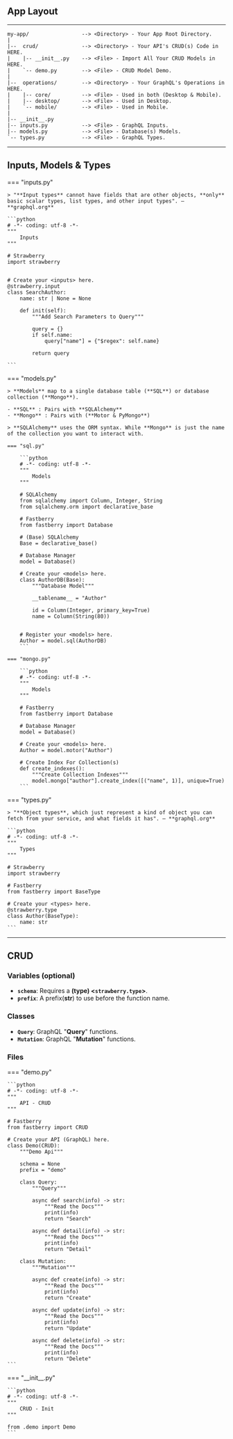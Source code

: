 ## App Layout

---

```text
my-app/                 --> <Directory> - Your App Root Directory.
|
|--  crud/              --> <Directory> - Your API's CRUD(s) Code in HERE.
|    |-- __init__.py    --> <File> - Import All Your CRUD Models in HERE.
|    `-- demo.py        --> <File> - CRUD Model Demo.
|
|--  operations/        --> <Directory> - Your GraphQL's Operations in HERE.
|    |-- core/          --> <File> - Used in both (Desktop & Mobile).
|    |-- desktop/       --> <File> - Used in Desktop.
|    `-- mobile/        --> <File> - Used in Mobile.
|
|-- __init__.py
|-- inputs.py           --> <File> - GraphQL Inputs.
|-- models.py           --> <File> - Database(s) Models.
`-- types.py            --> <File> - GraphQL Types.
```

---

## Inputs, Models & Types

=== "inputs.py"

    > "**Input types** cannot have fields that are other objects, **only** basic scalar types, list types, and other input types". — **graphql.org**

    ```python
    # -*- coding: utf-8 -*-
    """
        Inputs
    """

    # Strawberry
    import strawberry


    # Create your <inputs> here.
    @strawberry.input
    class SearchAuthor:
        name: str | None = None

        def init(self):
            """Add Search Parameters to Query"""

            query = {}
            if self.name:
                query["name"] = {"$regex": self.name}

            return query

    ```

=== "models.py"

    > **Models** map to a single database table (**SQL**) or database collection (**Mongo**).

    - **SQL** : Pairs with **SQLAlchemy**
    - **Mongo** : Pairs with (**Motor & PyMongo**)

    > **SQLAlchemy** uses the ORM syntax. While **Mongo** is just the name of the collection you want to interact with.

    === "sql.py"

        ```python
        # -*- coding: utf-8 -*-
        """
            Models
        """

        # SQLAlchemy
        from sqlalchemy import Column, Integer, String
        from sqlalchemy.orm import declarative_base

        # Fastberry
        from fastberry import Database

        # (Base) SQLAlchemy
        Base = declarative_base()

        # Database Manager
        model = Database()

        # Create your <models> here.
        class AuthorDB(Base):
            """Database Model"""

            __tablename__ = "Author"

            id = Column(Integer, primary_key=True)
            name = Column(String(80))


        # Register your <models> here.
        Author = model.sql(AuthorDB)
        ```

    === "mongo.py"

        ```python
        # -*- coding: utf-8 -*-
        """
            Models
        """

        # Fastberry
        from fastberry import Database

        # Database Manager
        model = Database()

        # Create your <models> here.
        Author = model.motor("Author")

        # Create Index For Collection(s)
        def create_indexes():
            """Create Collection Indexes"""
            model.mongo["author"].create_index([("name", 1)], unique=True)
        ```

=== "types.py"

    > "**Object types**, which just represent a kind of object you can fetch from your service, and what fields it has". — **graphql.org**

    ```python
    # -*- coding: utf-8 -*-
    """
        Types
    """

    # Strawberry
    import strawberry

    # Fastberry
    from fastberry import BaseType

    # Create your <types> here.
    @strawberry.type
    class Author(BaseType):
        name: str
    ```

---

## CRUD

### Variables (optional)

- **`schema`**: Requires a **(type) &lt;`strawberry.type`&gt;**.
- **`prefix`**: A prefix(**str**) to use before the function name.

### Classes

- **`Query`**: GraphQL "**Query**" functions.
- **`Mutation`**: GraphQL "**Mutation**" functions.

### Files

=== "demo.py"

    ```python
    # -*- coding: utf-8 -*-
    """
        API - CRUD
    """

    # Fastberry
    from fastberry import CRUD

    # Create your API (GraphQL) here.
    class Demo(CRUD):
        """Demo Api"""

        schema = None
        prefix = "demo"

        class Query:
            """Query"""

            async def search(info) -> str:
                """Read the Docs"""
                print(info)
                return "Search"

            async def detail(info) -> str:
                """Read the Docs"""
                print(info)
                return "Detail"

        class Mutation:
            """Mutation"""

            async def create(info) -> str:
                """Read the Docs"""
                print(info)
                return "Create"

            async def update(info) -> str:
                """Read the Docs"""
                print(info)
                return "Update"

            async def delete(info) -> str:
                """Read the Docs"""
                print(info)
                return "Delete"
    ```

=== "\_\_init\_\_.py"

    ```python
    # -*- coding: utf-8 -*-
    """
        CRUD - Init
    """

    from .demo import Demo
    ```
